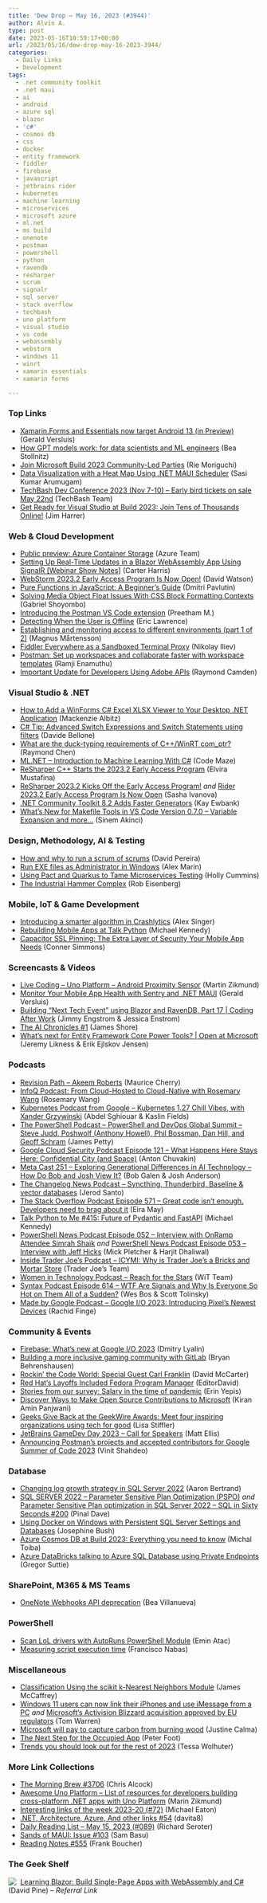 ```yaml
---
title: 'Dew Drop – May 16, 2023 (#3944)'
author: Alvin A.
type: post
date: 2023-05-16T10:59:17+00:00
url: /2023/05/16/dew-drop-may-16-2023-3944/
categories:
  - Daily Links
  - Development
tags:
  - .net community toolkit
  - .net maui
  - ai
  - android
  - azure sql
  - blazor
  - 'c#'
  - cosmos db
  - css
  - docker
  - entity framework
  - fiddler
  - firebase
  - javascript
  - jetbrains rider
  - kubernetes
  - machine learning
  - microservices
  - microsoft azure
  - ml.net
  - ms build
  - onenote
  - postman
  - powershell
  - python
  - ravendb
  - resharper
  - scrum
  - signalr
  - sql server
  - stack overflow
  - techbash
  - uno platform
  - visual studio
  - vs code
  - webassembly
  - webstorm
  - windows 11
  - winrt
  - xamarin essentials
  - xamarin forms

---
```

### <a name="top"></a>Top Links

  * <a href="https://devblogs.microsoft.com/xamarin/xamarin-forms-essentials-target-android13-preview/" target="_blank" rel="noopener">Xamarin.Forms and Essentials now target Android 13 (in Preview)</a> (Gerald Versluis)
  * <a href="https://bea.stollnitz.com/blog/how-got-works-technical/" target="_blank" rel="noopener">How GPT models work: for data scientists and ML engineers</a> (Bea Stollnitz)
  * <a href="https://techcommunity.microsoft.com/t5/microsoft-mvp-award-program-blog/join-microsoft-build-2023-community-led-parties/ba-p/3819827" target="_blank" rel="noopener">Join Microsoft Build 2023 Community-Led Parties</a> (Rie Moriguchi)
  * <a href="https://www.syncfusion.com/blogs/post/heat-map-dotnet-maui-scheduler.aspx?utm_source=alvinashcraft&utm_medium=email&utm_campaign=alvinashcraft_blog_edmmay23" target="_blank" rel="noopener">Data Visualization with a Heat Map Using .NET MAUI Scheduler</a> (Sasi Kumar Arumugam)
  * <a href="https://www.eventbrite.com/e/techbash-2023-tickets-617683055647" target="_blank" rel="noopener">TechBash Dev Conference 2023 (Nov 7-10) &#8211; Early bird tickets on sale May 22nd</a> (TechBash Team)
  * <a href="https://devblogs.microsoft.com/visualstudio/get-ready-for-visual-studio-at-build-2023-join-tens-of-thousands-online/" target="_blank" rel="noopener">Get Ready for Visual Studio at Build 2023: Join Tens of Thousands Online!</a> (Jim Harrer)



### <a name="web"></a>Web & Cloud Development

  * <a href="https://azure.microsoft.com/en-us/updates/public-preview-azure-container-storage/" target="_blank" rel="noopener">Public preview: Azure Container Storage</a> (Azure Team)
  * <a href="https://www.syncfusion.com/blogs/post/real-time-updates-blazor-webassembly-signalr.aspx?utm_source=alvinashcraft&utm_medium=email&utm_campaign=alvinashcraft_blog_edmmay23" target="_blank" rel="noopener">Setting Up Real-Time Updates in a Blazor WebAssembly App Using SignalR [Webinar Show Notes]</a> (Carter Harris)
  * <a href="https://blog.jetbrains.com/webstorm/2023/05/webstorm-2023-2-eap1/" target="_blank" rel="noopener">WebStorm 2023.2 Early Access Program Is Now Open!</a> (David Watson)
  * <a href="https://dmitripavlutin.com/javascript-pure-function/" target="_blank" rel="noopener">Pure Functions in JavaScript: A Beginner&#8217;s Guide</a> (Dmitri Pavlutin)
  * <a href="https://smashingmagazine.com/2023/05/media-object-float-issues-css-block-formatting-contexts/" target="_blank" rel="noopener">Solving Media Object Float Issues With CSS Block Formatting Contexts</a> (Gabriel Shoyombo)
  * <a href="https://blog.postman.com/introducing-the-postman-vs-code-extension/" target="_blank" rel="noopener">Introducing the Postman VS Code extension</a> (Preetham M.)
  * <a href="https://textslashplain.com/2023/05/15/detecting-when-the-user-is-offline/" target="_blank" rel="noopener">Detecting When the User is Offline</a> (Eric Lawrence)
  * <a href="https://noopman.com/blog/establishing-and-monitoring-access-to-different-environments-part-1-of-2" target="_blank" rel="noopener">Establishing and monitoring access to different environments (part 1 of 2)</a> (Magnus Mårtensson)
  * <a href="https://www.telerik.com/blogs/fiddler-everywhere-sandboxed-terminal-proxy" target="_blank" rel="noopener">Fiddler Everywhere as a Sandboxed Terminal Proxy</a> (Nikolay Iliev)
  * <a href="https://blog.postman.com/set-up-workspaces-and-collaborate-faster-with-workspace-templates/" target="_blank" rel="noopener">Postman: Set up workspaces and collaborate faster with workspace templates</a> (Ramji Enamuthu)
  * <a href="https://blog.developer.adobe.com/important-update-for-developers-using-adobe-apis-bf25110d3b4?source=rss----9342990108af---4" target="_blank" rel="noopener">Important Update for Developers Using Adobe APIs</a> (Raymond Camden)



### <a name="dotnet"></a>Visual Studio & .NET

  * <a href="https://www.grapecity.com/blogs/how-to-add-a-winforms-c-sharp-excel-xlsx-viewer-to-your-desktop-application" target="_blank" rel="noopener">How to Add a WinForms C# Excel XLSX Viewer to Your Desktop .NET Application</a> (Mackenzie Albitz)
  * <a href="https://code4it.dev/csharptips/switch-expressions-and-statements/" target="_blank" rel="noopener">C# Tip: Advanced Switch Expressions and Switch Statements using filters</a> (Davide Bellone)
  * <a href="https://devblogs.microsoft.com/oldnewthing/20230515-00/?p=108187" target="_blank" rel="noopener">What are the duck-typing requirements of C++/WinRT com_ptr?</a> (Raymond Chen)
  * <a href="https://code-maze.com/csharp-mlnet-machine-learning-introduction/" target="_blank" rel="noopener">ML.NET – Introduction to Machine Learning With C#</a> (Code Maze)
  * <a href="https://blog.jetbrains.com/rscpp/2023/05/15/resharper-cpp-2023-2-eap-safe-delete/" target="_blank" rel="noopener">ReSharper C++ Starts the 2023.2 Early Access Program</a> (Elvira Mustafina)
  * <a href="https://blog.jetbrains.com/dotnet/2023/05/15/resharper-2023-2-eap1/" target="_blank" rel="noopener">ReSharper 2023.2 Kicks Off the Early Access Program!</a> _and_ <a href="https://blog.jetbrains.com/dotnet/2023/05/15/rider-2023-2-eap1/" target="_blank" rel="noopener">Rider 2023.2 Early Access Program Is Now Open</a> (Sasha Ivanova)
  * <a href="http://www.i-programmer.info/news/89-net/16301-net-community-toolkit-82-adds-faster-generators.html" target="_blank" rel="noopener">.NET Community Toolkit 8.2 Adds Faster Generators</a> (Kay Ewbank)
  * <a href="https://devblogs.microsoft.com/cppblog/whats-new-for-makefile-tools-in-vs-code-version-0-7-0-variable-expansion-and-more/" target="_blank" rel="noopener">What’s New for Makefile Tools in VS Code Version 0.7.0 – Variable Expansion and more…</a> (Sinem Akinci)



### <a name="design"></a>Design, Methodology, AI & Testing

  * <a href="http://blog.logrocket.com/product-management/how-why-to-run-a-scrum-of-scrums/" target="_blank" rel="noopener">How and why to run a scrum of scrums</a> (David Pereira)
  * <a href="https://www.advancedinstaller.com/run-exe-as-administrator-programmatically.html" target="_blank" rel="noopener">Run EXE files as Administrator in Windows</a> (Alex Marin)
  * <a href="http://hollycummins.com/pact-and-quarkus-3/" target="_blank" rel="noopener">Using Pact and Quarkus to Tame Microservices Testing</a> (Holly Cummins)
  * <a href="https://eisenbergeffect.medium.com/the-industrial-hammer-complex-d9785886ee59?source=rss-257e6cfa66b3------2" target="_blank" rel="noopener">The Industrial Hammer Complex</a> (Rob Eisenberg)



### <a name="mobile"></a>Mobile, IoT & Game Development

  * <a href="https://firebase.blog/posts/2023/05/crashlytics-event-grouping-algorithm-update" target="_blank" rel="noopener">Introducing a smarter algorithm in Crashlytics</a> (Alex Singer)
  * <a href="https://mkennedy.codes/posts/mobile-apps-at-talk-python-python-flutter/" target="_blank" rel="noopener">Rebuilding Mobile Apps at Talk Python</a> (Michael Kennedy)
  * <a href="https://ionic.io/blog/capacitor-ssl-pinning" target="_blank" rel="noopener">Capacitor SSL Pinning: The Extra Layer of Security Your Mobile App Needs</a> (Conner Simmons)



### <a name="videos"></a>Screencasts & Videos

  * <a href="http://www.youtube.com/watch?v=XCy34BJV52U" target="_blank" rel="noopener">Live Coding &#8211; Uno Platform &#8211; Android Proximity Sensor</a> (Martin Zikmund)
  * <a href="http://www.youtube.com/watch?v=9-50zH8fqYA" target="_blank" rel="noopener">Monitor Your Mobile App Health with Sentry and .NET MAUI</a> (Gerald Versluis)
  * <a href="http://www.youtube.com/watch?v=HPCEEtKx6Ls" target="_blank" rel="noopener">Building &#8220;Next Tech Event&#8221; using Blazor and RavenDB, Part 17 | Coding After Work</a> (Jimmy Engstrom & Jessica Enstrom)
  * <a href="https://www.jamesshore.com/v2/projects/nullables/ai-chronicles/1-the-ai-chronicles" target="_blank" rel="noopener">The AI Chronicles #1</a> (James Shore)
  * <a href="http://www.youtube.com/watch?v=ySPQJ8Yf7m0" target="_blank" rel="noopener">What&#8217;s next for Entity Framework Core Power Tools? | Open at Microsoft</a> (Jeremy Likness & Erik Ejlskov Jensen)



### <a name="podcasts"></a>Podcasts

  * <a href="https://revisionpath.com/akeem-roberts" target="_blank" rel="noopener">Revision Path &#8211; Akeem Roberts</a> (Maurice Cherry)
  * <a href="https://www.infoq.com/podcasts/cloud-hosted-cloud-native/" target="_blank" rel="noopener">InfoQ Podcast: From Cloud-Hosted to Cloud-Native with Rosemary Wang</a> (Rosemary Wang)
  * <a href="http://sites.libsyn.com/419861/kubernetes-127-chill-vibes-with-xander-grzywinski" target="_blank" rel="noopener">Kubernetes Podcast from Google &#8211; Kubernetes 1.27 Chill Vibes, with Xander Grzywinski</a> (Abdel Sghiouar & Kaslin Fields)
  * <a href="https://powershell.org/2023/05/the-powershell-podcast-powershell-and-devops-global-summit-steve-judd-poshwolf-anthony-howell-phil-bossman-dan-hill-and-geoff-schram/" target="_blank" rel="noopener">The PowerShell Podcast &#8211; PowerShell and DevOps Global Summit – Steve Judd, Poshwolf (Anthony Howell), Phil Bossman, Dan Hill, and Geoff Schram</a> (James Petty)
  * <a href="https://cloudsecuritypodcast.libsyn.com/ep121-what-happens-here-stays-here-confidential-city-and-space" target="_blank" rel="noopener">Google Cloud Security Podcast Episode 121 &#8211; What Happens Here Stays Here: Confidential City (and Space)</a> (Anton Chuvakin)
  * <a href="https://www.meta-cast.com/episode/251-exploring-generational-differences-in-ai-technology-how-do-bob-and-josh-view-it" target="_blank" rel="noopener">Meta Cast 251 &#8211; Exploring Generational Differences in AI Technology &#8211; How Do Bob and Josh View It?</a> (Bob Galen & Josh Anderson)
  * <a href="https://changelog.com/news/44" target="_blank" rel="noopener">The Changelog News Podcast &#8211; Syncthing, Thunderbird, Baseline & vector databases</a> (Jerod Santo)
  * <a href="https://stackoverflow.blog/2023/05/16/great-code-isnt-enough-developers-need-to-brag-about-it-ep-571/" target="_blank" rel="noopener">The Stack Overflow Podcast Episode 571 &#8211; Great code isn’t enough. Developers need to brag about it</a> (Eira May)
  * <a href="https://talkpython.fm/episodes/show/415/future-of-pydantic-and-fastapi" target="_blank" rel="noopener">Talk Python to Me #415: Future of Pydantic and FastAPI</a> (Michael Kennedy)
  * <a href="https://powershellnews.podbean.com/e/episode-052-interview-with-onramp-attendee-simrah-shaik/" target="_blank" rel="noopener">PowerShell News Podcast Episode 052 &#8211; Interview with OnRamp Attendee Simrah Shaik</a> _and_ <a href="https://powershellnews.podbean.com/e/episode-053-interview-with-jeff-hicks/" target="_blank" rel="noopener">PowerShell News Podcast Episode 053 &#8211; Interview with Jeff Hicks</a> (Mick Pletcher & Harjit Dhaliwal)
  * <a href="http://insidetjs.libsyn.com/icymi-why-is-trader-joes-a-bricks-and-mortar-store" target="_blank" rel="noopener">Inside Trader Joe&#8217;s Podcast &#8211; ICYMI: Why is Trader Joe&#8217;s a Bricks and Mortar Store</a> (Trader Joe&#8217;s Team)
  * <a href="https://podcasters.spotify.com/pod/show/witdc/episodes/Reach-for-the-Stars-e243e5k" target="_blank" rel="noopener">Women in Technology Podcast &#8211; Reach for the Stars</a> (WiT Team)
  * <a href="https://syntax.fm/show/614/wtf-are-signals-and-why-is-everyone-so-hot-on-them-all-of-the-sudden" target="_blank" rel="noopener">Syntax Podcast Episode 614 &#8211; WTF Are Signals and Why Is Everyone So Hot on Them All of a Sudden?</a> (Wes Bos & Scott Tolinsky)
  * <a href="https://shows.acast.com/made-by-google-podcast/episodes/64620c6df695d60011f6fa45" target="_blank" rel="noopener">Made by Google Podcast &#8211; Google I/O 2023: Introducing Pixel’s Newest Devices</a> (Rachid Finge)



### <a name="events"></a>Community & Events

  * <a href="https://firebase.blog/posts/2023/05/whats-new-at-google-io" target="_blank" rel="noopener">Firebase: What&#8217;s new at Google I/O 2023</a> (Dmitry Lyalin)
  * <a href="https://about.gitlab.com/blog/2023/05/15/building-inclusive-gaming-community-gitlab/" target="_blank" rel="noopener">Building a more inclusive gaming community with GitLab</a> (Bryan Behrenshausen)
  * <a href="https://dotnettips.wordpress.com/2023/05/15/rockin-the-code-world-special-guest-carl-franklin/" target="_blank" rel="noopener">Rockin’ the Code World: Special Guest Carl Franklin</a> (David McCarter)
  * <a href="https://linux.slashdot.org/story/23/05/15/0517232/red-hats-layoffs-included-fedora-program-manager?utm_source=rss1.0mainlinkanon&utm_medium=feed" target="_blank" rel="noopener">Red Hat&#8217;s Layoffs Included Fedora Program Manager</a> (EditorDavid)
  * <a href="https://stackoverflow.blog/2023/05/15/stories-from-our-survey-salary-in-the-time-of-pandemic/" target="_blank" rel="noopener">Stories from our survey: Salary in the time of pandemic</a> (Erin Yepis)
  * <a href="https://techcommunity.microsoft.com/t5/educator-developer-blog/discover-ways-to-make-open-source-contributions-to-microsoft/ba-p/3820868" target="_blank" rel="noopener">Discover Ways to Make Open Source Contributions to Microsoft</a> (Kiran Amin Panjwani)
  * <a href="https://www.geekwire.com/2023/geekwire-awards-meet-the-4-inspiring-geeks-give-back-organizations-using-tech-for-good/" target="_blank" rel="noopener">Geeks Give Back at the GeekWire Awards: Meet four inspiring organizations using tech for good</a> (Lisa Stiffler)
  * <a href="https://blog.jetbrains.com/dotnet/2023/05/15/jetbrains-gamedev-day-2023-call-for-speakers/" target="_blank" rel="noopener">JetBrains GameDev Day 2023 – Call for Speakers</a> (Matt Ellis)
  * <a href="https://blog.postman.com/postmans-projects-and-contributors-google-summer-of-code-2023/" target="_blank" rel="noopener">Announcing Postman’s projects and accepted contributors for Google Summer of Code 2023</a> (Vinit Shahdeo)



### <a name="sql"></a>Database

  * <a href="https://www.red-gate.com/simple-talk/databases/sql-server/t-sql-programming-sql-server/log-file-instant-file-initialization/" target="_blank" rel="noopener">Changing log growth strategy in SQL Server 2022</a> (Aaron Bertrand)
  * <a href="https://blog.sqlauthority.com/2023/05/15/sql-server-2022-parameter-sensitive-plan-optimization-pspo/?utm_source=rss&utm_medium=rss&utm_campaign=sql-server-2022-parameter-sensitive-plan-optimization-pspo" target="_blank" rel="noopener">SQL SERVER 2022 – Parameter Sensitive Plan Optimization (PSPO)</a> _and_ <a href="https://blog.sqlauthority.com/2023/05/16/parameter-sensitive-plan-optimization-in-sql-server-2022-sql-in-sixty-seconds-200/?utm_source=rss&utm_medium=rss&utm_campaign=parameter-sensitive-plan-optimization-in-sql-server-2022-sql-in-sixty-seconds-200" target="_blank" rel="noopener">Parameter Sensitive Plan optimization in SQL Server 2022 – SQL in Sixty Seconds #200</a> (Pinal Dave)
  * <a href="https://sqlkitty.com/docker-windows-persistent-sql-server/" target="_blank" rel="noopener">Using Docker on Windows with Persistent SQL Server Settings and Databases</a> (Josephine Bush)
  * <a href="https://devblogs.microsoft.com/cosmosdb/azure-cosmos-db-at-build-2023-everything-you-need-to-know/" target="_blank" rel="noopener">Azure Cosmos DB at Build 2023: Everything you need to know</a> (Michal Toiba)
  * <a href="https://gregorsuttie.com/2023/05/15/azure-databricks-talking-to-azure-sql-database-using-private-endpoints/" target="_blank" rel="noopener">Azure DataBricks talking to Azure SQL Database using Private Endpoints</a> (Gregor Suttie)



### <a name="sp"></a>SharePoint, M365 & MS Teams

  * <a href="https://devblogs.microsoft.com/microsoft365dev/onenote-webhooks-api-deprecation/" target="_blank" rel="noopener">OneNote Webhooks API deprecation</a> (Bea Villanueva)



### <a name="ps"></a>PowerShell

  * <a href="https://p0w3rsh3ll.wordpress.com/2023/05/15/scan-lol-drivers-with-autoruns-powershell-module/" target="_blank" rel="noopener">Scan LoL drivers with AutoRuns PowerShell Module</a> (Emin Atac)
  * <a href="https://devblogs.microsoft.com/powershell-community/measuring-script-execution-time/" target="_blank" rel="noopener">Measuring script execution time</a> (Francisco Nabas)



### <a name="misc"></a>Miscellaneous

  * <a href="https://visualstudiomagazine.com/articles/2023/05/15/scikit-k-nn-module.aspx" target="_blank" rel="noopener">Classification Using the scikit k-Nearest Neighbors Module</a> (James McCaffrey)
  * <a href="https://www.theverge.com/2023/5/15/23724252/microsoft-windows-11-phone-link-iphone-ios-support-available-now" target="_blank" rel="noopener">Windows 11 users can now link their iPhones and use iMessage from a PC</a> _and_ <a href="https://www.theverge.com/2023/5/15/23723703/microsoft-activision-blizzard-acquisition-approved-eu-european-commission" target="_blank" rel="noopener">Microsoft’s Activision Blizzard acquisition approved by EU regulators</a> (Tom Warren)
  * <a href="https://www.theverge.com/2023/5/15/23724418/microsoft-carbon-capture-burning-wood" target="_blank" rel="noopener">Microsoft will pay to capture carbon from burning wood</a> (Justine Calma)
  * <a href="https://inthehand.com/2023/05/15/the-next-step-for-the-occupied-app/" target="_blank" rel="noopener">The Next Step for the Occupied App</a> (Peter Foot)
  * <a href="https://www.zoho.com/blog/general/trends-you-should-look-out-for-the-rest-of-2023.html" target="_blank" rel="noopener">Trends you should look out for the rest of 2023</a> (Tessa Wolhuter)



### <a name="links"></a>More Link Collections

  * <a href="https://blog.cwa.me.uk/2023/05/16/the-morning-brew-3706/" target="_blank" rel="noopener">The Morning Brew #3706</a> (Chris Alcock)
  * <a href="https://github.com/MartinZikmund/awesome-uno-platform" target="_blank" rel="noopener">Awesome Uno Platform &#8211; List of resources for developers building cross-platform .NET apps with Uno Platform</a> (Marin Zikmund)
  * <a href="https://samestuffdifferentday.net/2023/05/15/Interesting-links-of-the-week-2023-20/" target="_blank" rel="noopener">Interesting links of the week 2023-20 (#72)</a> (Michael Eaton)
  * <a href="https://davidshergilashvili.space/2023/05/15/net-architecture-azure-and-other-links-54/" target="_blank" rel="noopener">.NET, Architecture, Azure, And other links #54</a> (davita8)
  * <a href="https://seroter.com/2023/05/15/daily-reading-list-may-15-2023-089/" target="_blank" rel="noopener">Daily Reading List – May 15, 2023 (#089)</a> (Richard Seroter)
  * <a href="https://www.telerik.com/blogs/sands-maui-issue-103" target="_blank" rel="noopener">Sands of MAUI: Issue #103</a> (Sam Basu)
  * <a href="https://www.frankysnotes.com/2023/05/reading-notes-555.html" target="_blank" rel="noopener">Reading Notes #555</a> (Frank Boucher)



### <a name="shelf"></a>The Geek Shelf

<a href="https://www.amazon.com/dp/1098113241/?tag=amavin-20" target="_blank" rel="noopener"><img decoding="async" align="left" style="margin: 0px 4px 0px 0px; border: 0px currentcolor; border-image: none; float: left; display: inline; background-image: none;" src="https://m.media-amazon.com/images/I/41zV1ynVC3L._SS135_.jpg" border="0" /></a>&nbsp;<a href="https://www.amazon.com/dp/1098113241/?tag=amavin-20" target="_blank" rel="noopener">Learning Blazor: Build Single-Page Apps with WebAssembly and C#</a> (David Pine) _&#8211; Referral Link_